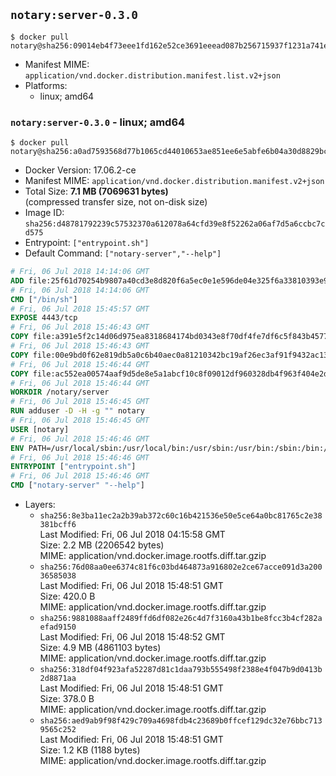 ## `notary:server-0.3.0`

```console
$ docker pull notary@sha256:09014eb4f73eee1fd162e52ce3691eeead087b256715937f1231a741e63892f6
```

-	Manifest MIME: `application/vnd.docker.distribution.manifest.list.v2+json`
-	Platforms:
	-	linux; amd64

### `notary:server-0.3.0` - linux; amd64

```console
$ docker pull notary@sha256:a0ad7593568d77b1065cd44010653ae851ee6e5abfe6b04a30d8829bca41f6a5
```

-	Docker Version: 17.06.2-ce
-	Manifest MIME: `application/vnd.docker.distribution.manifest.v2+json`
-	Total Size: **7.1 MB (7069631 bytes)**  
	(compressed transfer size, not on-disk size)
-	Image ID: `sha256:d48781792239c57532370a612078a64cfd39e8f52262a06af7d5a6ccbc7cd575`
-	Entrypoint: `["entrypoint.sh"]`
-	Default Command: `["notary-server","--help"]`

```dockerfile
# Fri, 06 Jul 2018 14:14:06 GMT
ADD file:25f61d70254b9807a40cd3e8d820f6a5ec0e1e596de04e325f6a33810393e95a in / 
# Fri, 06 Jul 2018 14:14:06 GMT
CMD ["/bin/sh"]
# Fri, 06 Jul 2018 15:45:57 GMT
EXPOSE 4443/tcp
# Fri, 06 Jul 2018 15:46:43 GMT
COPY file:a391e5f2c14d06d975ea8318684174bd0343e8f70df4fe7df6c5f843b4577f75 in /notary/server/ 
# Fri, 06 Jul 2018 15:46:43 GMT
COPY file:00e9bd0f62e819db5a0c6b40aec0a81210342bc19af26ec3af91f9432ac13587 in /notary/server/ 
# Fri, 06 Jul 2018 15:46:44 GMT
COPY file:ac552ea00574aaf9d5de8e5a1abcf10c8f09012df960328db4f963f404e2d409 in /notary/server/ 
# Fri, 06 Jul 2018 15:46:44 GMT
WORKDIR /notary/server
# Fri, 06 Jul 2018 15:46:45 GMT
RUN adduser -D -H -g "" notary
# Fri, 06 Jul 2018 15:46:45 GMT
USER [notary]
# Fri, 06 Jul 2018 15:46:46 GMT
ENV PATH=/usr/local/sbin:/usr/local/bin:/usr/sbin:/usr/bin:/sbin:/bin:/notary/server
# Fri, 06 Jul 2018 15:46:46 GMT
ENTRYPOINT ["entrypoint.sh"]
# Fri, 06 Jul 2018 15:46:46 GMT
CMD ["notary-server" "--help"]
```

-	Layers:
	-	`sha256:8e3ba11ec2a2b39ab372c60c16b421536e50e5ce64a0bc81765c2e38381bcff6`  
		Last Modified: Fri, 06 Jul 2018 04:15:58 GMT  
		Size: 2.2 MB (2206542 bytes)  
		MIME: application/vnd.docker.image.rootfs.diff.tar.gzip
	-	`sha256:76d08aa0ee6374c81f6c03bd464873a916802e2ce67acce091d3a20036585038`  
		Last Modified: Fri, 06 Jul 2018 15:48:51 GMT  
		Size: 420.0 B  
		MIME: application/vnd.docker.image.rootfs.diff.tar.gzip
	-	`sha256:9881088aaff2489ffd6df082e26c4d7f3160a43b1be8fcc3b4cf282aefad9150`  
		Last Modified: Fri, 06 Jul 2018 15:48:52 GMT  
		Size: 4.9 MB (4861103 bytes)  
		MIME: application/vnd.docker.image.rootfs.diff.tar.gzip
	-	`sha256:318df04f923afa52287d81c1daa793b555498f2388e4f047b9d0413b2d8871aa`  
		Last Modified: Fri, 06 Jul 2018 15:48:51 GMT  
		Size: 378.0 B  
		MIME: application/vnd.docker.image.rootfs.diff.tar.gzip
	-	`sha256:aed9ab9f98f429c709a4698fdb4c23689b0ffcef129dc32e76bbc7139565c252`  
		Last Modified: Fri, 06 Jul 2018 15:48:51 GMT  
		Size: 1.2 KB (1188 bytes)  
		MIME: application/vnd.docker.image.rootfs.diff.tar.gzip

